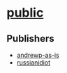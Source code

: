 # [public](https://pypi.org/project/public)



## Publishers
- [andrewp-as-is](https://pypi.org/user/andrewp-as-is)
- [russianidiot](https://pypi.org/user/russianidiot)

